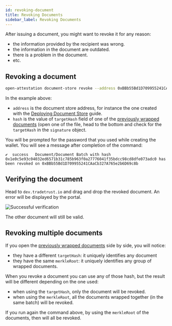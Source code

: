 ```yaml
---
id: revoking-document
title: Revoking Documents
sidebar_label: Revoking Documents
---
```


After issuing a document, you might want to revoke it for any reason:

- the information provided by the recipient was wrong.
- the information in the document are outdated.
- there is a problem in the document.
- etc.

## Revoking a document

```bash
open-attestation document-store revoke --address 0xBBb55Bd1D709955241CAaCb327A765e2b6D69c8b --hash 0x1e0c5e93c04032ed6571b31c785b963f0a27776041f35bdcc98cd8dfe073adc0  --network goerli --encrypted-wallet-path wallet.json
```

In the example above:

- `address` is the document store address, for instance the one created with the [Deploying Document Store](/docs/tutorial/verifiable-documents/ethereum/document-store) guide.
- `hash` is the value of `targetHash` field of one of the [previously wrapped documents](/docs/tutorial/verifiable-documents/ethereum/wrapping-document) (open one of the file, head to the bottom and check for the `targetHash` in the `signature` object.

You will be prompted for the password that you used while creating the wallet. You will see a message after completion of the command:

```text
✔  success   Document/Document Batch with hash 0x1e0c5e93c04032ed6571b31c785b963f0a27776041f35bdcc98cd8dfe073adc0 has been revoked on 0xBBb55Bd1D709955241CAaCb327A765e2b6D69c8b
```

## Verifying the document

Head to `dev.tradetrust.io` and drag and drop the revoked document. An error will be displayed by the portal.

![Successful verification](/docs/tutorial/verifiable-documents/ethereum/revoking-document/verifying.png)

The other document will still be valid.

## Revoking multiple documents

If you open the [previously wrapped documents](/docs/tutorial/verifiable-documents/ethereum/wrapping-document) side by side, you will notice:

- they have a different `targetHash`: it uniquely identifies any document
- they have the same `merkleRoot`: it uniquely identifies any group of wrapped documents.

When you revoke a document you can use any of those hash, but the result will be different depending on the one used:

- when using the `targetHash`, only the document will be revoked.
- when using the `merkleRoot`, all the documents wrapped together (in the same batch) will be revoked.

If you run again the command above, by using the `merkleRoot` of the documents, then will all be revoked.
